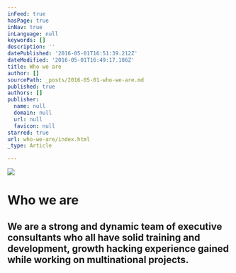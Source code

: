 ```yaml
---
inFeed: true
hasPage: true
inNav: true
inLanguage: null
keywords: []
description: ''
datePublished: '2016-05-01T16:51:39.212Z'
dateModified: '2016-05-01T16:49:17.186Z'
title: Who we are
author: []
sourcePath: _posts/2016-05-01-who-we-are.md
published: true
authors: []
publisher:
  name: null
  domain: null
  url: null
  favicon: null
starred: true
url: who-we-are/index.html
_type: Article

---
```

![](https://the-grid-user-content.s3-us-west-2.amazonaws.com/b5b100b9-d126-4c1b-889d-abd5bb016313.jpg)

# Who we are

## We are a strong and dynamic team of executive consultants who all have solid training and development, growth hacking experience gained while working on multinational projects.
